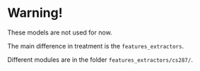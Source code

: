 # Warning!

These models are not used for now.

The main difference in treatment is the `features_extractors`.

Different modules are in the folder `features_extractors/cs287/`.
